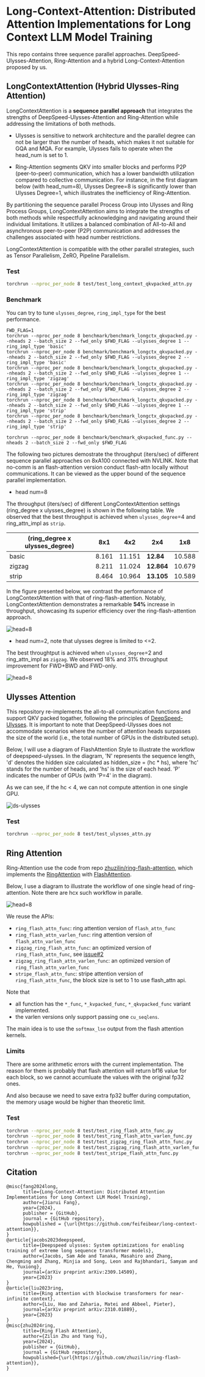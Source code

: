 # Long-Context-Attention: Distributed Attention Implementations for Long Context LLM Model Training
This repo contains three sequence parallel approaches. DeepSpeed-Ulysses-Attention, Ring-Attention and a hybrid Long-Context-Attention proposed by us.

## LongContextAttention (Hybrid Ulysses-Ring Attention)

LongContextAttention is a **sequence parallel approach** that integrates the strengths of DeepSpeed-Ulysses-Attention and Ring-Attention while addressing the limitations of both methods.

- Ulysses is sensitive to network architecture and the parallel degree can not be larger than the number of heads, which makes it not suitable for GQA and MQA. For example, Ulysses fails to operate when the head_num is set to 1.

- Ring-Attention segments QKV into smaller blocks and performs P2P (peer-to-peer) communication, which has a lower bandwidth utilization compared to collective communication. For instance, in the first diagram below (with head_num=8), Ulysses Degree=8 is significantly lower than Ulysses Degree=1, which illustrates the inefficiency of Ring-Attention.

By partitioning the sequence parallel Process Group into Ulysses and Ring Process Groups, LongContextAttention aims to integrate the strengths of both methods while respectfully acknowledging and navigating around their individual limitations. 
It utilizes a balanced combination of All-to-All and asynchronous peer-to-peer (P2P) communication and addresses the challenges associated with head number restrictions.

LongContextAttention is compatible with the other parallel strategies, such as Tensor Parallelism, ZeRO, Pipeline Parallelism.

### Test

```bash
torchrun --nproc_per_node 8 test/test_long_context_qkvpacked_attn.py
```

### Benchmark

You can try to tune `ulysses_degree`, `ring_impl_type` for the best performance.

```
FWD_FLAG=1
torchrun --nproc_per_node 8 benchmark/benchmark_longctx_qkvpacked.py --nheads 2 --batch_size 2 --fwd_only $FWD_FLAG --ulysses_degree 1 --ring_impl_type 'basic'
torchrun --nproc_per_node 8 benchmark/benchmark_longctx_qkvpacked.py --nheads 2 --batch_size 2 --fwd_only $FWD_FLAG --ulysses_degree 2 --ring_impl_type 'basic'
torchrun --nproc_per_node 8 benchmark/benchmark_longctx_qkvpacked.py --nheads 2 --batch_size 2 --fwd_only $FWD_FLAG --ulysses_degree 1 --ring_impl_type 'zigzag'
torchrun --nproc_per_node 8 benchmark/benchmark_longctx_qkvpacked.py --nheads 2 --batch_size 2 --fwd_only $FWD_FLAG --ulysses_degree 2 --ring_impl_type 'zigzag'
torchrun --nproc_per_node 8 benchmark/benchmark_longctx_qkvpacked.py --nheads 2 --batch_size 2 --fwd_only $FWD_FLAG --ulysses_degree 1 --ring_impl_type 'strip'
torchrun --nproc_per_node 8 benchmark/benchmark_longctx_qkvpacked.py --nheads 2 --batch_size 2 --fwd_only $FWD_FLAG --ulysses_degree 2 --ring_impl_type 'strip'

torchrun --nproc_per_node 8 benchmark/benchmark_qkvpacked_func.py --nheads 2 --batch_size 2 --fwd_only $FWD_FLAG
```

The following two pictures demostrate the throughput (iters/sec) of different sequence parallel approaches on 8xA100 connected with NVLINK.
Note that no-comm is an flash-attention version conduct flash-attn locally without communications. 
It can be viewed as the upper bound of the sequence parallel implementation.

- head num=8

The throughput (iters/sec) of different LongContextAttention settings (ring_degree x ulysses_degree) is shown in the following table. 
We observed that the best throughput is achieved when `ulysses_degree`=4 and ring_attn_impl as `strip`.

| (ring_degree x ulysses_degree) | 8x1   | 4x2   | 2x4   | 1x8   |
|--------------------------------|-------|-------|-------|-------|
| basic                          | 8.161 | 11.151| **12.84** | 10.588|
| zigzag                         | 8.211 | 11.024| **12.864**| 10.679|
| strip                          | 8.464 | 10.964| **13.105**| 10.589|


In the figure presented below, we contrast the performance of LongContextAttention with that of ring-flash-attention. Notably, LongContextAttention demonstrates a remarkable **54%** increase in throughput, showcasing its superior efficiency over the ring-flash-attention approach.


![head=8](./media/long_ctx_h8.png)

- head num=2, note that ulysses degree is limited to <=2.

The best throughtput is achieved when `ulysses_degree`=2 and ring_attn_impl as `zigzag`. We observed 18% and 31% throughput improvement for FWD+BWD and FWD-only.

![head=8](./media/long_ctx_h2.png)

## Ulysses Attention
This repository re-implements the all-to-all communication functions and support QKV packed togather, following the principles of [DeepSpeed-Ulysses](https://github.com/microsoft/DeepSpeed/blob/master/blogs/deepspeed-ulysses/README.md).
It is important to note that DeepSpeed-Ulysses does not accommodate scenarios where the number of attention heads surpasses the size of the world (i.e., the total number of GPUs in the distributed setup).

Below, I will use a diagram of FlashAttention Style to illustrate the workflow of deepspeed-ulysses. 
In the diagram, 'N' represents the sequence length, 'd' denotes the hidden size calculated as hidden_size = (hc * hs), where 'hc' stands for the number of heads, and 'hs' is the size of each head. 'P' indicates the number of GPUs (with 'P=4' in the diagram).

As we can see, if the hc < 4, we can not compute attention in one single GPU.

![ds-ulysses](./media/ulysses.png)

### Test

```bash
torchrun --nproc_per_node 8 test/test_ulysses_attn.py
```

## Ring Attention


Ring-Attention use the code from repo [zhuzilin/ring-flash-attention](https://github.com/zhuzilin/ring-flash-attention), which implements the [RingAttention](https://github.com/lhao499/RingAttention) with [FlashAttention](https://github.com/Dao-AILab/flash-attention). 


Below, I use a diagram to illustrate the workflow of one single head of ring-attention. Note there are hcx such workflow in paralle.

![head=8](./media/ring.png)

We reuse the APIs:

- `ring_flash_attn_func`: ring attention version of `flash_attn_func`
- `ring_flash_attn_varlen_func`: ring attention version of `flash_attn_varlen_func`
- `zigzag_ring_flash_attn_func`: an optimized version of `ring_flash_attn_func`, see [issue#2](https://github.com/zhuzilin/ring-flash-attention/issues/2)
- `zigzag_ring_flash_attn_varlen_func`: an optimized version of `ring_flash_attn_varlen_func`
- `stripe_flash_attn_func`: stripe attention version of `ring_flash_attn_func`, the block size is set to 1 to use flash_attn api.

Note that

- all function has the `*_func`, `*_kvpacked_func`, `*_qkvpacked_func` variant implemented.
- the varlen versions only support passing one `cu_seqlens`.

The main idea is to use the `softmax_lse` output from the flash attention kernels.

### Limits

There are some arithmetic errors with the current implementation. The reason for them is probably that flash attention will return bf16 value for each block, so we cannot accumluate the values with the original fp32 ones.

And also because we need to save extra fp32 buffer during computation, the memory usage would be higher than theoretic limit.

### Test

```bash
torchrun --nproc_per_node 8 test/test_ring_flash_attn_func.py
torchrun --nproc_per_node 8 test/test_ring_flash_attn_varlen_func.py
torchrun --nproc_per_node 8 test/test_zigzag_ring_flash_attn_func.py
torchrun --nproc_per_node 8 test/test_zigzag_ring_flash_attn_varlen_func.py
torchrun --nproc_per_node 8 test/test_stripe_flash_attn_func.py
```

## Citation
```
@misc{fang2024long,
      title={Long-Context-Attention: Distributed Attention Implementations for Long Context LLM Model Training},
      author={Jiarui Fang},
      year={2024},
      publisher = {GitHub},
      journal = {GitHub repository},
      howpublished = {\url{https://github.com/feifeibear/long-context-attention}},
}
@article{jacobs2023deepspeed,
      title={Deepspeed ulysses: System optimizations for enabling training of extreme long sequence transformer models},
      author={Jacobs, Sam Ade and Tanaka, Masahiro and Zhang, Chengming and Zhang, Minjia and Song, Leon and Rajbhandari, Samyam and He, Yuxiong},
      journal={arXiv preprint arXiv:2309.14509},
      year={2023}
}
@article{liu2023ring,
      title={Ring attention with blockwise transformers for near-infinite context},
      author={Liu, Hao and Zaharia, Matei and Abbeel, Pieter},
      journal={arXiv preprint arXiv:2310.01889},
      year={2023}
}
@misc{zhu2024ring,
      title={Ring Flash Attention},
      author={Zilin Zhu and Yang Yu},
      year={2024},
      publisher = {GitHub},
      journal = {GitHub repository},
      howpublished={\url{https://github.com/zhuzilin/ring-flash-attention}},
}
```

